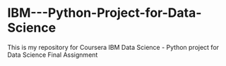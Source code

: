 # IBM---Python-Project-for-Data-Science

This is my repository for Coursera IBM Data Science - Python project for Data Science Final Assignment
